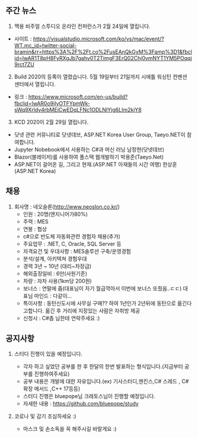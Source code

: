 ## 주간 뉴스 

1. 맥용 비주얼 스투디오 온라인 컨퍼런스가 2월 24일에 열립니다.
 - 사이트 : https://visualstudio.microsoft.com/ko/vs/mac/event/?WT.mc_id=twitter-social-bramin&rr=https%3A%2F%2Ft.co%2FusEAnQkGyM%3Famp%3D1&fbclid=IwAR1T8pH8FyRXgJb7gahv0T2TimgF3ErQ02Chj0vmNYT1YM5POqqj9rct7ZU

2. Build 2020의 등록이 열렸습니다. 5월 19일부터 21일까지 시애틀 워싱턴 컨벤션 센터에서 열립니다.
 - 링크 : https://www.microsoft.com/en-us/build?fbclid=IwAR0o9jIyOTFYpmWk-sWq9Xrldy4rbMEjCwEDqLFNc1ODLNIYjg6LIm2kjY8

3. KCD 2020이 2월 29일 열립니다.
 - 닷넷 관련 커뮤니티로 닷넷데브, ASP.NET Korea User Group, Taeyo.NET이 참여합니다.
 - Jupyter Nobebook에서 사용하는 C#과 머신 러닝 남정현(닷넷데브)
 - Blazor(블레이저)를 사용하여 풀스택 웹개발하기 박용준(Taeyo.Net)
 - ASP.NET이 걸어온 길, 그리고 현재.(ASP.NET 아재들의 시간 여행) 한상훈(ASP.NET Korea)
 

 

## 채용
1. 회사명 : 네오슬론(http://www.neoslon.co.kr/)
    - 인원 : 20명(엔지니어가80%)
    - 주력 : MES
    - 연봉 : 협상
    - c#으로 반도체 자동화관련 경험자 채용(추가)
    - 주요업무 : .NET, C, Oracle, SQL Server 등
    - 자격요건 및 우대사항 : MES솔루션 구축/운영경험
    - 분석/설계, 아키텍쳐 경험우대
    - 경력 3년 ~ 10년 (대리~차장급)
    - 해외출장일비 : 6만(사원기준)
    - 차량 : 자차 사용(1km당 200원)
    - 보너스 : 연말에 줌(대표님이 자기 월급깍아서 이번에 보너스 또줬음..ㄷㄷ) 대표님 마인드 : 다같이...
    - 특이사항 : 동탄신도시에 사무실 구매?? 하여 1년인가 2년뒤에 동탄으로 옮긴다고합니다. 옮긴 후 거리에 지장있는 사람은 자취방 제공
    - 신청시 : C#촙 님한테 연락주세요 :)
    
    
## 공지사항
1. 스터디 진행이 있을 예정입니다. 
   - 각자 하고 싶었던 공부를 한 후 한달의 한번 발표하는 형식입니다.(지금부터 공부를 진행하여주세요)
   - 공부 내용은 개발에 대한 자유입니다.(ex) 기사스터디,젠킨스,C# 스레드 , C# 확장 메서드 ,C++ 17등등)
   - 스터디 진행은 bluepope님 크레토스님이 진행할 예정입니다.
   - 자세한 내용 : https://github.com/bluepope/study

2. 코로나 및 감기 조심하세요 :)
   - 마스크 및 손소독을 꼭 해주시길 바랄게요 :)
   
